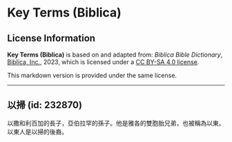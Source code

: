 # Key Terms (Biblica)

## License Information

**Key Terms (Biblica)** is based on and adapted from: _Biblica Bible Dictionary_, [Biblica, Inc.](https://www.biblica.com/), 2023, which is licensed under a [CC BY-SA 4.0 license](https://creativecommons.org/licenses/by-sa/4.0/legalcode.en).

This markdown version is provided under the same license.



--------------------------------

## 以掃 (id: 232870)

以撒和利百加的長子，亞伯拉罕的孫子。他是雅各的雙胞胎兄弟，也被稱為以東。以東人是以掃的後裔。


